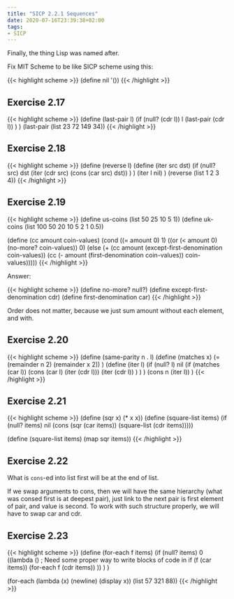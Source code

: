 ```yaml
---
title: "SICP 2.2.1 Sequences"
date: 2020-07-16T23:39:38+02:00
tags:
- SICP
---
```


Finally, the thing Lisp was named after.

Fix MIT Scheme to be like SICP scheme using this:

{{< highlight scheme >}}
(define nil '())
{{< /highlight >}}

<!--more-->



## Exercise 2.17

{{< highlight scheme >}}
(define (last-pair l)
  (if (null? (cdr l))
    l
    (last-pair (cdr l))
  )
)
(last-pair (list 23 72 149 34))
{{< /highlight >}}


## Exercise 2.18

{{< highlight scheme >}}
(define (reverse l)
  (define (iter src dst)
    (if (null? src)
      dst
      (iter (cdr src) (cons (car src) dst))
    )
  )
  (iter l nil)
)
(reverse (list 1 2 3 4))
{{< /highlight >}}

## Exercise 2.19

{{< highlight scheme >}}
(define us-coins (list 50 25 10 5 1))
(define uk-coins (list 100 50 20 10 5 2 1 0.5))

(define (cc amount coin-values)
  (cond ((= amount 0) 1)
        ((or (< amount 0) (no-more? coin-values)) 0)
        (else
         (+ (cc amount
                (except-first-denomination coin-values))
            (cc (- amount
                   (first-denomination coin-values))
                coin-values)))))
{{< /highlight >}}

Answer: 

{{< highlight scheme >}}
  (define no-more? null?)
  (define except-first-denomination cdr)
  (define first-denomination car)
{{< /highlight >}}

Order does not matter, because we just sum amount without each element, and with.


## Exercise 2.20

{{< highlight scheme >}}
(define (same-parity n . l)
  (define (matches x) 
    (= (remainder n 2) (remainder x 2))
  )
  (define (iter l) 
    (if (null? l)
      nil
      (if (matches (car l))
        (cons (car l) (iter (cdr l)))
        (iter (cdr l))
      )
    )
  )
  (cons n (iter l))
)
{{< /highlight >}}

## Exercise 2.21

{{< highlight scheme >}}
(define (sqr x) (* x x))
(define (square-list items)
  (if (null? items)
      nil
      (cons (sqr (car items)) (square-list (cdr items)))))

(define (square-list items)
  (map sqr items))
{{< /highlight >}}


## Exercise 2.22
What is `cons`-ed into list first will be at the end of list.

If we swap arguments to cons, then we will have the same hierarchy (what was consed first is at deepest pair), just link to the next pair is first element of pair, and value is second. To work with such structure properly, we will have to swap  car and cdr.

## Exercise 2.23

{{< highlight scheme >}}
(define (for-each f items)
  (if (null? items)
    0
    ((lambda () ; Need some proper way to write blocks of code in if
      (f (car items))
      (for-each f (cdr items))
    ))
  )
)

(for-each (lambda (x) (newline) (display x))
          (list 57 321 88))
{{< /highlight >}}
